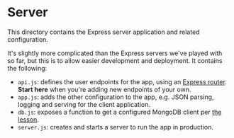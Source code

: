 Server
======

This directory contains the Express server application and related configuration.

It's slightly more complicated than the Express servers we've played with so far, but this is to allow easier
development and deployment. It contains the following:

  - `api.js`: defines the user endpoints for the app, using an [Express router]. **Start here** when you're adding new
    endpoints of your own.
  - `app.js`: adds the other configuration to the app, e.g. JSON parsing, logging and serving for the client
    application.
  - `db.js`: exposes a function to get a configured MongoDB client per [the lesson].
  - `server.js`: creates and starts a server to run the app in production.

  [Express router]: https://expressjs.com/en/guide/routing.html#express-router
  [the lesson]: http://cyf-mongodb.com/lesson-2/#connecting-to-a-mongodb-server-from-a-local-node-server
